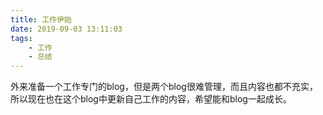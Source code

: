 ```yaml
---
title: 工作伊始
date: 2019-09-03 13:11:03
tags: 
	- 工作
	- 总结
---
```

外来准备一个工作专门的blog，但是两个blog很难管理，而且内容也都不充实，所以现在也在这个blog中更新自己工作的内容，希望能和blog一起成长。